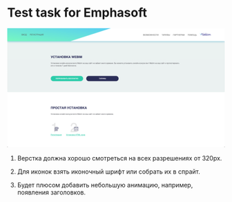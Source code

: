 # Test task for Emphasoft


<a href="https://search-omdb.herokuapp.com/"><img src="https://raw.githubusercontent.com/ojenya/test-emphasoft/master/preview.png" title="Webim" alt="Webim"></a>

1) Верстка должна хорошо смотреться на всех разрешениях от 320px.

2) Для иконок взять иконочный шрифт или собрать их в спрайт.

3) Будет плюсом добавить небольшую анимацию, например, появления заголовков.
